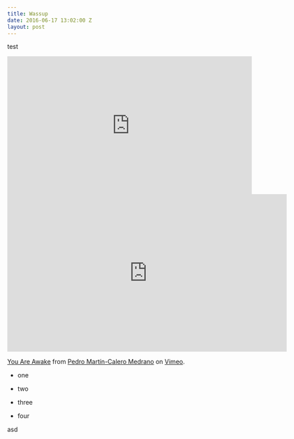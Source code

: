 ```yaml
---
title: Wassup
date: 2016-06-17 13:02:00 Z
layout: post
---
```


test

<iframe width="560" height="315" src="https://www.youtube.com/embed/a2VJqud3Ls8" frameborder="0" allowfullscreen></iframe>

<iframe src="https://player.vimeo.com/video/170638114" width="640" height="360" frameborder="0" webkitallowfullscreen mozallowfullscreen allowfullscreen></iframe> <p><a href="https://vimeo.com/170638114">You Are Awake</a> from <a href="https://vimeo.com/user9970529">Pedro Mart&iacute;n-Calero Medrano</a> on <a href="https://vimeo.com">Vimeo</a>.</p>

* one

* two

* three

* four

asd